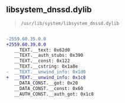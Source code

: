 ## libsystem_dnssd.dylib

> `/usr/lib/system/libsystem_dnssd.dylib`

```diff

-2559.60.35.0.0
+2559.60.39.0.0
   __TEXT.__text: 0x62d0
   __TEXT.__auth_stubs: 0x390
   __TEXT.__const: 0x122
   __TEXT.__cstring: 0x1a8e
-  __TEXT.__unwind_info: 0x1d0
+  __TEXT.__unwind_info: 0x1c8
   __DATA_CONST.__got: 0x20
   __DATA_CONST.__const: 0x60
   __AUTH_CONST.__auth_got: 0x1c8

```
